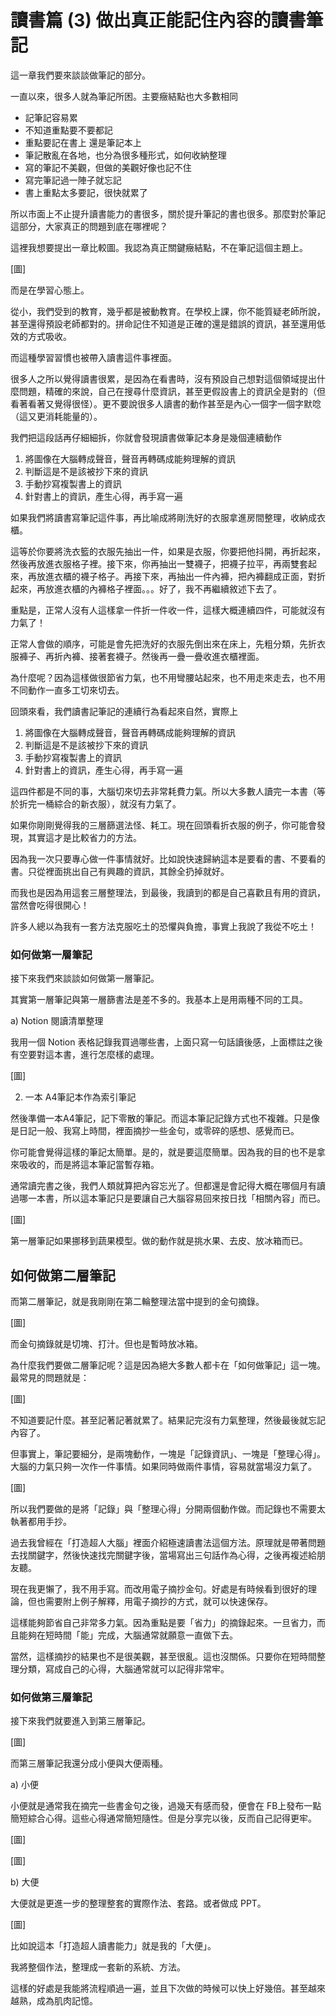 # 讀書篇 (3) 做出真正能記住內容的讀書筆記

這一章我們要來談談做筆記的部分。

一直以來，很多人就為筆記所困。主要癥結點也大多數相同

- 記筆記容易累
- 不知道重點要不要都記
- 重點要記在書上 還是筆記本上
- 筆記散亂在各地，也分為很多種形式，如何收納整理
- 寫的筆記不美觀，但做的美觀好像也記不住
- 寫完筆記過一陣子就忘記
- 書上重點太多要記，很快就累了

所以市面上不止提升讀書能力的書很多，關於提升筆記的書也很多。那麼對於筆記這部分，大家真正的問題到底在哪裡呢？

這裡我想要提出一章比較圖。我認為真正關鍵癥結點，不在筆記這個主題上。

[圖]

而是在學習心態上。

從小，我們受到的教育，幾乎都是被動教育。在學校上課，你不能質疑老師所說，甚至還得預設老師都對的。拼命記住不知道是正確的還是錯誤的資訊，甚至還用低效的方式吸收。

而這種學習習慣也被帶入讀書這件事裡面。

很多人之所以覺得讀書很累，是因為在看書時，沒有預設自己想對這個領域提出什麼問題，精確的來說，自己在搜尋什麼資訊，甚至更假設書上的資訊全是對的（但看著看著又覺得很怪）。更不要說很多人讀書的動作甚至是內心一個字一個字默唸（這又更消耗能量的）。

我們把這段話再仔細細拆，你就會發現讀書做筆記本身是幾個連續動作

1. 將圖像在大腦轉成聲音，聲音再轉碼成能夠理解的資訊
2. 判斷這是不是該被抄下來的資訊
3. 手動抄寫複製書上的資訊
4. 針對書上的資訊，產生心得，再手寫一遍

如果我們將讀書寫筆記這件事，再比喻成將剛洗好的衣服拿進房間整理，收納成衣櫃。

這等於你要將洗衣籃的衣服先抽出一件，如果是衣服，你要把他抖開，再折起來，然後再放進衣服格子裡。接下來，你再抽出一雙襪子，把襪子拉平，再兩雙套起來，再放進衣櫃的襪子格子。再接下來，再抽出一件內褲，把內褲翻成正面，對折起來，再放進衣櫃的內褲格子裡面。。。好了，我不再繼續敘述下去了。

重點是，正常人沒有人這樣拿一件折一件收一件，這樣大概連續四件，可能就沒有力氣了！

正常人會做的順序，可能是會先把洗好的衣服先倒出來在床上，先粗分類，先折衣服褲子、再折內褲、接著套襪子。然後再一疊一疊收進衣櫃裡面。

為什麼呢？因為這樣做很節省力氣，也不用彎腰站起來，也不用走來走去，也不用不同動作一直多工切來切去。

回頭來看，我們讀書記筆記的連續行為看起來自然，實際上

1. 將圖像在大腦轉成聲音，聲音再轉碼成能夠理解的資訊
2. 判斷這是不是該被抄下來的資訊
3. 手動抄寫複製書上的資訊
4. 針對書上的資訊，產生心得，再手寫一遍

這四件都是不同的事，大腦切來切去非常耗費力氣。所以大多數人讀完一本書（等於折完一桶綜合的新衣服），就沒有力氣了。

如果你剛剛覺得我的三層篩選法怪、耗工。現在回頭看折衣服的例子，你可能會發現，其實這才是比較省力的方法。

因為我一次只要專心做一件事情就好。比如說快速歸納這本是要看的書、不要看的書。只從裡面挑出自己有興趣的資訊，其餘全扔掉就好。

而我也是因為用這套三層整理法，到最後，我讀到的都是自己喜歡且有用的資訊，當然會吃得很開心！

許多人總以為我有一套方法克服吃土的恐懼與負擔，事實上我說了我從不吃土！

### 如何做第一層筆記

接下來我們來談談如何做第一層筆記。

其實第一層筆記與第一層篩書法是差不多的。我基本上是用兩種不同的工具。

a) Notion 閱讀清單整理

我用一個 Notion 表格記錄我買過哪些書，上面只寫一句話讀後感，上面標註之後有空要對這本書，進行怎麼樣的處理。

[圖]

2) 一本 A4筆記本作為索引筆記

然後準備一本A4筆記，記下零散的筆記。而這本筆記記錄方式也不複雜。只是像是日記一般、我寫上時間，裡面摘抄一些金句，或零碎的感想、感覺而已。

你可能會覺得這樣的筆記太簡單。是的，就是要這麼簡單。因為我的目的也不是拿來吸收的，而是將這本筆記當暫存箱。

通常讀完書之後，我們人類就算把內容忘光了。但都還是會記得大概在哪個月有讀過哪一本書，所以這本筆記只是要讓自己大腦容易回來按日找「相關內容」而已。

[圖]

第一層筆記如果挪移到蔬果模型。做的動作就是挑水果、去皮、放冰箱而已。

## 如何做第二層筆記

而第二層筆記，就是我剛剛在第二輪整理法當中提到的金句摘錄。

[圖]

而金句摘錄就是切塊、打汁。但也是暫時放冰箱。

為什麼我們要做二層筆記呢？這是因為絕大多數人都卡在「如何做筆記」這一塊。最常見的問題就是：

[圖]

不知道要記什麼。甚至記著記著就累了。結果記完沒有力氣整理，然後最後就忘記內容了。

但事實上，筆記要細分，是兩塊動作，一塊是「記錄資訊」、一塊是「整理心得」。大腦的力氣只夠一次作一件事情。如果同時做兩件事情，容易就當場沒力氣了。

[圖]

所以我們要做的是將「記錄」與「整理心得」分開兩個動作做。而記錄也不需要太執著都用手抄。

過去我曾經在「打造超人大腦」裡面介紹極速讀書法這個方法。原理就是帶著問題去找關鍵字，然後快速找完關鍵字後，當場寫出三句話作為心得，之後再複述給朋友聽。

現在我更懶了，我不用手寫。而改用電子摘抄金句。好處是有時候看到很好的理論，但也需要附上例子解釋，用電子摘抄的方式，就可以快速保存。

這樣能夠節省自己非常多力氣。因為重點是要「省力」的摘錄起來。一旦省力，而且能夠在短時間「能」完成，大腦通常就願意一直做下去。

當然，這樣摘抄的結果也不是很美觀，甚至很亂。這也沒關係。只要你在短時間整理分類，寫成自己的心得，大腦通常就可以記得非常牢。

### 如何做第三層筆記

接下來我們就要進入到第三層筆記。

[圖]

而第三層筆記我還分成小便與大便兩種。

a) 小便

小便就是通常我在摘完一些書金句之後，過幾天有感而發，便會在 FB上發布一點簡短綜合心得。這些心得通常簡短隨性。但是分享完以後，反而自己記得更牢。

[圖]

[圖]

b) 大便

大便就是更進一步的整理整套的實際作法、套路。或者做成 PPT。

[圖]

比如說這本「打造超人讀書能力」就是我的「大便」。

我將整個作法，整理成一套新的系統、方法。

這樣的好處是我能將流程順過一遍，並且下次做的時候可以快上好幾倍。甚至越來越熟，成為肌肉記憶。
